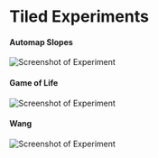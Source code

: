 # Tiled Experiments

#### Automap Slopes

![Screenshot of Experiment](https://raw.githubusercontent.com/sendorak/tiled-experiments/master/doc/automap_slopes.gif)

#### Game of Life

![Screenshot of Experiment](https://raw.githubusercontent.com/sendorak/tiled-experiments/master/doc/game_of_life.gif)

#### Wang

![Screenshot of Experiment](https://raw.githubusercontent.com/sendorak/tiled-experiments/master/doc/wang_screenshot.png)
